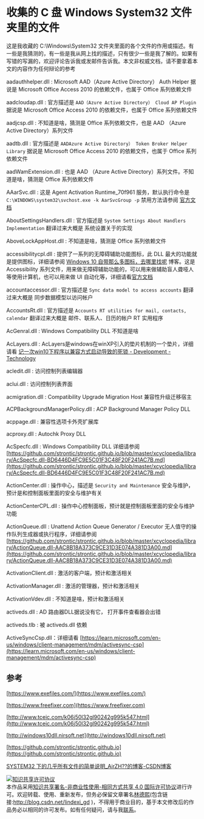 
# 收集的 C 盘 Windows System32 文件夹里的文件

这是我收藏的 C:\Windows\System32 文件夹里面的各个文件的作用或描述。有一些是我猜测的，有一些是我从网上找的描述，只有很少一些是我了解的。如果有写错的写漏的，欢迎评论告诉我或发邮件告诉我。本文非权威文档，请不要拿着本文的内容作为任何辩论的参考

<!--more-->


<!-- CreateTime:2023/2/17 8:50:19 -->

<!-- 草稿 -->

aadauthhelper.dll : Microsoft AAD（Azure Active Directory） Auth Helper 据说是 Microsoft Office Access 2010 的依赖文件，也属于 Office 系列依赖文件

aadcloudap.dll : 官方描述是 `AAD（Azure Active Directory） Cloud AP Plugin` 据说是 Microsoft Office Access 2010 的依赖文件，也属于 Office 系列依赖文件

aadjcsp.dll : 不知道是啥，猜测是 Office 系列依赖文件，也是 AAD （Azure Active Directory）系列文件

aadtb.dll : 官方描述是 `AADAzure Active Directory） Token Broker Helper Library` 据说是 Microsoft Office Access 2010 的依赖文件，也属于 Office 系列依赖文件

aadWamExtension.dll : 也是 AAD （Azure Active Directory）系列文件。不知道是啥，猜测是 Office 系列依赖文件

AAarSvc.dll : 这是 Agent Activation Runtime_70f961 服务，默认执行命令是 `C:\WINDOWS\system32\svchost.exe -k AarSvcGroup -p` 禁用方法请参阅 [官方文档](https://docs.microsoft.com/en-us/windows/application-management/per-user-services-in-windows)

AboutSettingsHandlers.dll : 官方描述是 `System Settings About Handlers Implementation` 翻译过来大概是 系统设置关于的实现

AboveLockAppHost.dll : 不知道是啥，猜测是 Office 系列依赖文件

accessibilitycpl.dll : 提供了一系列的无障碍辅助功能图标，此 DLL 最大的功能就是提供图标，详细请参阅 [Windows 10 自带那么多图标，去哪里找呢](https://blog.csdn.net/wpwalter/article/details/79394452) 博客。这是 Accessibility 系列文件，用来做无障碍辅助功能的，可以用来做辅助盲人聋哑人等使用计算机，也可以用来做 UI 自动化等，详细请看[官方文档](https://www.microsoft.com/en-us/accessibility/)

accountaccessor.dll : 官方描述是 `Sync data model to access accounts` 翻译过来大概是 同步数据模型以访问帐户

AccountsRt.dll : 官方描述是 `Accounts RT utilities for mail, contacts, calendar` 翻译过来大概是 邮件、联系人、日历的帐户 RT 实用程序

AcGenral.dll : Windows Compatibility DLL 不知道是啥

AcLayers.dll : AcLayers是windows在winXP引入的垫片机制的一个垫片，详细请看 [记一次win10下程序以兼容方式启动导致的死锁 - Development - Technology](https://conecoy.cn/Technology/Development/%E8%AE%B0%E4%B8%80%E6%AC%A1win10%E4%B8%8B%E7%A8%8B%E5%BA%8F%E5%85%BC%E5%AE%B9%E5%AF%BC%E8%87%B4%E7%9A%84%E6%AD%BB%E9%94%81/)

acledit.dll : 访问控制列表编辑器 

aclui.dll : 访问控制列表界面

acmigration.dll : Compatibility Upgrade Migration Host 兼容性升级迁移宿主

ACPBackgroundManagerPolicy.dll : ACP Background Manager Policy DLL

acppage.dll : 兼容性选项卡外壳扩展库

acproxy.dll : Autochk Proxy DLL

AcSpecfc.dll : Windows Compatibility DLL 详细请参阅 [https://github.com/strontic/strontic.github.io/blob/master/xcyclopedia/library/AcSpecfc.dll-BD6446D4FC9E5C01F3C48F20F241AC7B.md](https://github.com/strontic/strontic.github.io/blob/master/xcyclopedia/library/AcSpecfc.dll-BD6446D4FC9E5C01F3C48F20F241AC7B.md)

ActionCenter.dll : 操作中心，描述是 `Security and Maintenance` 安全与维护，预计是和控制面板里面的安全与维护有关

ActionCenterCPL.dll : 操作中心控制面板，预计就是控制面板里面的安全与维护功能

ActionQueue.dll : Unattend Action Queue Generator / Executor 无人值守的操作队列生成器或执行程序，详细请参阅 [https://github.com/strontic/strontic.github.io/blob/master/xcyclopedia/library/ActionQueue.dll-AAC8B18A373C9CE31D3E074A381D3A00.md](https://github.com/strontic/strontic.github.io/blob/master/xcyclopedia/library/ActionQueue.dll-AAC8B18A373C9CE31D3E074A381D3A00.md)

ActivationClient.dll : 激活的客户端，预计和激活相关

ActivationManager.dll : 激活的管理器，预计和激活相关

ActivationVdev.dll : 不知道是啥，预计和激活相关

activeds.dll : AD 路由器DLL据说没有它， 打开事件查看器会出错

activeds.tlb : 被 activeds.dll 依赖

ActiveSyncCsp.dll：详细请看 [https://learn.microsoft.com/en-us/windows/client-management/mdm/activesync-csp](https://learn.microsoft.com/en-us/windows/client-management/mdm/activesync-csp)


## 参考

[https://www.exefiles.com/](https://www.exefiles.com/)

[https://www.freefixer.com](https://www.freefixer.com)

[http://www.tceic.com/k06j50l32gl90242g995k547.html](http://www.tceic.com/k06j50l32gl90242g995k547.html)

[http://windows10dll.nirsoft.net](http://windows10dll.nirsoft.net)

[https://github.com/strontic/strontic.github.io](https://github.com/strontic/strontic.github.io)

[SYSTEM32 下的几乎所有文件的简单说明_AirZH??的博客-CSDN博客](https://blog.csdn.net/weixin_34290631/article/details/92284477)




<a rel="license" href="http://creativecommons.org/licenses/by-nc-sa/4.0/"><img alt="知识共享许可协议" style="border-width:0" src="https://licensebuttons.net/l/by-nc-sa/4.0/88x31.png" /></a><br />本作品采用<a rel="license" href="http://creativecommons.org/licenses/by-nc-sa/4.0/">知识共享署名-非商业性使用-相同方式共享 4.0 国际许可协议</a>进行许可。欢迎转载、使用、重新发布，但务必保留文章署名[林德熙](http://blog.csdn.net/lindexi_gd)(包含链接:http://blog.csdn.net/lindexi_gd )，不得用于商业目的，基于本文修改后的作品务必以相同的许可发布。如有任何疑问，请与我[联系](mailto:lindexi_gd@163.com)。
